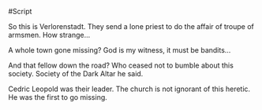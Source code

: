 #Script

So this is Verlorenstadt. They send a lone priest to do the affair of troupe of armsmen. How strange...


A whole town gone missing? God is my witness, it must be bandits...

And that fellow down the road? Who ceased not to bumble about this society. Society of the Dark Altar he said.

Cedric Leopold was their leader. The church is not ignorant of this heretic. He was the first to go missing.
